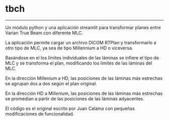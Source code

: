 # tbch
-----

Un módulo python y una aplicación streamlit para transformar planes entre Varian True Beam con diferente MLC.

La aplicación permite cargar un archivo DICOM RTPlan y transformarlo a otro tipo de MLC, ya sea de tipo Millennium a HD o viceversa.

Basándose en el los límites individuales de las láminas se infiere el tipo de MLC y se transforma el plan, modificando los límites de las láminas del MLC.

En la dirección Millenium a HD, las posiciones de las láminas más estrechas se agrupan dos a dos según el plan original.

En la dirección HD a Millenium, las posiciones de las láminas más estrechas se promedian a partir de las posiciones de las láminas adyacentes.

El código es el original escrito por Juan Calama con pequeñas modificaciones de funcionalidad.
